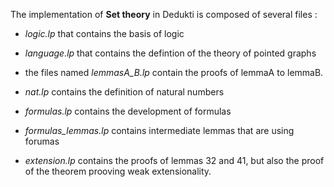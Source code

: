 The implementation of __Set theory__ in Dedukti is composed of several files :

- *logic.lp* that contains the basis of logic

- *language.lp* that contains the defintion of the theory of pointed graphs

- the files named *lemmasA_B.lp* contain the proofs of lemmaA to lemmaB.

- *nat.lp* contains the definition of natural numbers

- *formulas.lp* contains the development of formulas

- *formulas_lemmas.lp* contains intermediate lemmas that are using forumas

- *extension.lp* contains the proofs of lemmas 32 and 41, but also the proof of the theorem prooving weak extensionality.
